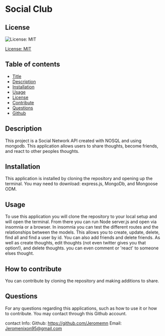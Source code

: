 
# Social Club

## License
![License: MIT](https://img.shields.io/badge/License-MIT-yellow.svg)

[License: MIT](https://opensource.org/licenses/MIT)
	

## Table of contents
* [Title](#title) 
* [Description](#description)
* [Installation](#installation)
* [Usage](#usage)
* [License](#license)
* [Contribute](#contribute)
* [Questions](#questions)
* [Github](#github)

## Description
This project is a Social Network API created with NOSQL and using mongodb. This application allows users to share thoughts, become friends, and react to other peoples thoughts. 
    
## Installation
This application is installed by cloning the repository and opening up the terminal. You may need to download: express.js, MongoDb, and Mongoose ODM.

## Usage
To use this application you will clone the repository to your local setup and will open the terminal. From there you can run Node server.js and open via insomnia or a browser. In insomnia you can test the different routes and the relationships between the models. This allows you to create, update, delete, find all and find a user by id. You can also add friends and delete friends. As well as create thoughts, edit thoughts (not even twitter gives you that option!), and delete thoughts. you can even comment or 'react' to someone elses thought. 


    
## 


## How to contribute
You can contribute by cloning the repository and making additions to share.

## 


## Questions
For any questions regarding this applications, such as how to use it or how to contribute. You may contact through this Github account.

contact Info:
Github: https://github.com/Jeromemn
Email: [Jeromenixon95@gmail.com](mailto:Jeromenixon95@gmail.com)
